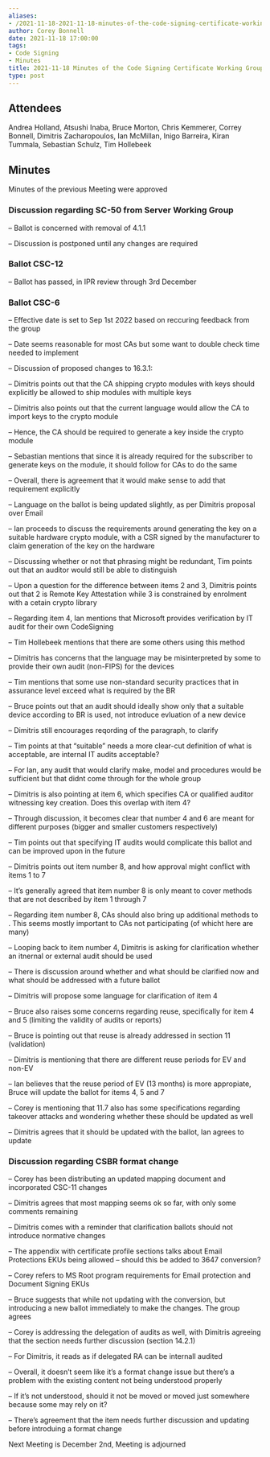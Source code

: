 ```yaml
---
aliases:
- /2021-11-18-2021-11-18-minutes-of-the-code-signing-certificate-working-group/
author: Corey Bonnell
date: 2021-11-18 17:00:00
tags:
- Code Signing
- Minutes
title: 2021-11-18 Minutes of the Code Signing Certificate Working Group
type: post
---
```


## Attendees 

Andrea Holland, Atsushi Inaba, Bruce Morton, Chris Kemmerer, Correy Bonnell, Dimitris Zacharopoulos, Ian McMillan, Inigo Barreira, Kiran Tummala, Sebastian Schulz, Tim Hollebeek

## Minutes 

Minutes of the previous Meeting were approved

### Discussion regarding SC-50 from Server Working Group 

– Ballot is concerned with removal of 4.1.1

– Discussion is postponed until any changes are required

### Ballot CSC-12 

– Ballot has passed, in IPR review through 3rd December

### Ballot CSC-6 

– Effective date is set to Sep 1st 2022 based on reccuring feedback from the group

– Date seems reasonable for most CAs but some want to double check time needed to implement

– Discussion of proposed changes to 16.3.1:

– Dimitris points out that the CA shipping crypto modules with keys should explicitly be allowed to ship modules with multiple keys

– Dimitris also points out that the current language would allow the CA to import keys to the crypto module

– Hence, the CA should be required to generate a key inside the crypto module

– Sebastian mentions that since it is already required for the subscriber to generate keys on the module, it should follow for CAs to do the same

– Overall, there is agreement that it would make sense to add that requirement explicitly

– Language on the ballot is being updated slightly, as per Dimitris proposal over Email

– Ian proceeds to discuss the requirements around generating the key on a suitable hardware crypto module, with a CSR signed by the manufacturer to claim generation of the key on the hardware

– Discussing whether or not that phrasing might be redundant, Tim points out that an auditor would still be able to distinguish

– Upon a question for the difference between items 2 and 3, Dimitris points out that 2 is Remote Key Attestation while 3 is constrained by enrolment with a cetain crypto library

– Regarding item 4, Ian mentions that Microsoft provides verification by IT audit for their own CodeSigning

– Tim Hollebeek mentions that there are some others using this method

– Dimitris has concerns that the language may be misinterpreted by some to provide their own audit (non-FIPS) for the devices

– Tim mentions that some use non-standard security practices that in assurance level exceed what is required by the BR

– Bruce points out that an audit should ideally show only that a suitable device according to BR is used, not introduce evluation of a new device

– Dimitris still encourages reqording of the paragraph, to clarify

– Tim points at that “suitable” needs a more clear-cut definition of what is acceptable, are internal IT audits acceptable?

– For Ian, any audit that would clarify make, model and procedures would be sufficient but that didnt come through for the whole group

– Dimitris is also pointing at item 6, which specifies CA or qualified auditor witnessing key creation. Does this overlap with item 4?

– Through discussion, it becomes clear that number 4 and 6 are meant for different purposes (bigger and smaller customers respectively)

– Tim points out that specifying IT audits would complicate this ballot and can be improved upon in the future

– Dimitris points out item number 8, and how approval might conflict with items 1 to 7

– It’s generally agreed that item number 8 is only meant to cover methods that are not described by item 1 through 7

– Regarding item number 8, CAs should also bring up additional methods to . This seems mostly important to CAs not participating (of whicht here are many)

– Looping back to item number 4, Dimitris is asking for clarification whether an itnernal or external audit should be used

– There is discussion around whether and what should be clarified now and what should be addressed with a future ballot

– Dimitris will propose some language for clarification of item 4

– Bruce also raises some concerns regarding reuse, specifically for item 4 and 5 (limiting the validity of audits or reports)

– Bruce is pointing out that reuse is already addressed in section 11 (validation)

– Dimitris is mentioning that there are different reuse periods for EV and non-EV

– Ian believes that the reuse period of EV (13 months) is more appropiate, Bruce will update the ballot for items 4, 5 and 7

– Corey is mentioning that 11.7 also has some specifications regarding takeover attacks and wondering whether these should be updated as well

– Dimitris agrees that it should be updated with the ballot, Ian agrees to update

### Discussion regarding CSBR format change 

– Corey has been distributing an updated mapping document and incorporated CSC-11 changes

– Dimitris agrees that most mapping seems ok so far, with only some comments remaining

– Dimitris comes with a reminder that clarification ballots should not introduce normative changes

– The appendix with certificate profile sections talks about Email Protections EKUs being allowed – should this be added to 3647 conversion?

– Corey refers to MS Root program requirements for Email protection and Document Signing EKUs

– Bruce suggests that while not updating with the conversion, but introducing a new ballot immediately to make the changes. The group agrees

– Corey is addressing the delegation of audits as well, with Dimitris agreeing that the section needs further discussion (section 14.2.1)

– For Dimitris, it reads as if delegated RA can be internall audited

– Overall, it doesn’t seem like it’s a format change issue but there’s a problem with the existing content not being understood properly

– If it’s not understood, should it not be moved or moved just somewhere because some may rely on it?

– There’s agreement that the item needs further discussion and updating before introduing a format change

Next Meeting is December 2nd, Meeting is adjourned